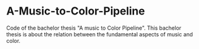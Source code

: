 # A-Music-to-Color-Pipeline
Code of the bachelor thesis "A music to Color Pipeline".  This bachelor thesis is about the relation between the fundamental aspects of music and color.
